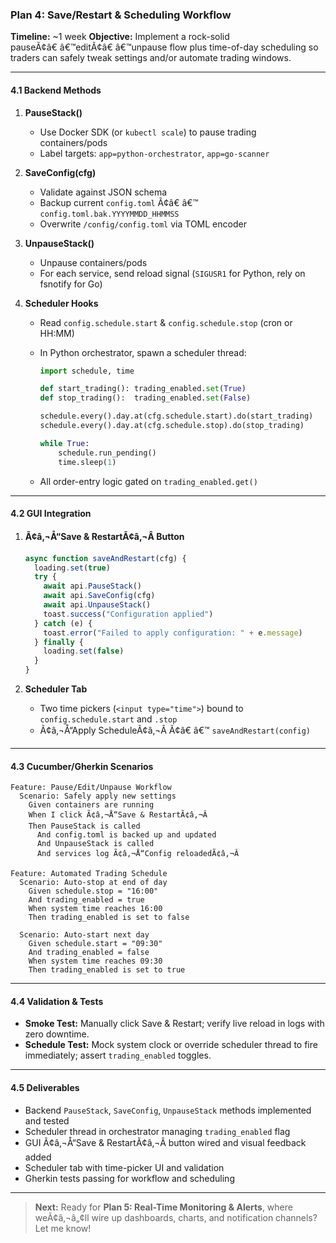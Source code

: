 ### Plan 4: Save/Restart & Scheduling Workflow

**Timeline:** ~1 week
 **Objective:** Implement a rock-solid pauseÃ¢â€ â€™editÃ¢â€ â€™unpause flow plus time-of-day scheduling so traders can safely tweak settings and/or automate trading windows.

------

#### 4.1 Backend Methods

1. **PauseStack()**

   - Use Docker SDK (or `kubectl scale`) to pause trading containers/pods
   - Label targets: `app=python-orchestrator`, `app=go-scanner`

2. **SaveConfig(cfg)**

   - Validate against JSON schema
   - Backup current `config.toml` Ã¢â€ â€™ `config.toml.bak.YYYYMMDD_HHMMSS`
   - Overwrite `/config/config.toml` via TOML encoder

3. **UnpauseStack()**

   - Unpause containers/pods
   - For each service, send reload signal (`SIGUSR1` for Python, rely on fsnotify for Go)

4. **Scheduler Hooks**

   - Read `config.schedule.start` & `config.schedule.stop` (cron or HH:MM)

   - In Python orchestrator, spawn a scheduler thread:

     ```python
     import schedule, time

     def start_trading(): trading_enabled.set(True)
     def stop_trading():  trading_enabled.set(False)

     schedule.every().day.at(cfg.schedule.start).do(start_trading)
     schedule.every().day.at(cfg.schedule.stop).do(stop_trading)

     while True:
         schedule.run_pending()
         time.sleep(1)
     ```

   - All order-entry logic gated on `trading_enabled.get()`

------

#### 4.2 GUI Integration

1. **Ã¢â‚¬Å“Save & RestartÃ¢â‚¬Â Button**

   ```ts
   async function saveAndRestart(cfg) {
     loading.set(true)
     try {
       await api.PauseStack()
       await api.SaveConfig(cfg)
       await api.UnpauseStack()
       toast.success("Configuration applied")
     } catch (e) {
       toast.error("Failed to apply configuration: " + e.message)
     } finally {
       loading.set(false)
     }
   }
   ```

2. **Scheduler Tab**

   - Two time pickers (`<input type="time">`) bound to `config.schedule.start` and `.stop`
   - Ã¢â‚¬Å“Apply ScheduleÃ¢â‚¬Â Ã¢â€ â€™ `saveAndRestart(config)`

------

#### 4.3 Cucumber/Gherkin Scenarios

```gherkin
Feature: Pause/Edit/Unpause Workflow
  Scenario: Safely apply new settings
    Given containers are running
    When I click Ã¢â‚¬Å“Save & RestartÃ¢â‚¬Â
    Then PauseStack is called
      And config.toml is backed up and updated
      And UnpauseStack is called
      And services log Ã¢â‚¬Å“Config reloadedÃ¢â‚¬Â

Feature: Automated Trading Schedule
  Scenario: Auto-stop at end of day
    Given schedule.stop = "16:00"
    And trading_enabled = true
    When system time reaches 16:00
    Then trading_enabled is set to false

  Scenario: Auto-start next day
    Given schedule.start = "09:30"
    And trading_enabled = false
    When system time reaches 09:30
    Then trading_enabled is set to true
```

------

#### 4.4 Validation & Tests

- **Smoke Test:** Manually click Save & Restart; verify live reload in logs with zero downtime.
- **Schedule Test:** Mock system clock or override scheduler thread to fire immediately; assert `trading_enabled` toggles.

------

#### 4.5 Deliverables

- Backend `PauseStack`, `SaveConfig`, `UnpauseStack` methods implemented and tested
- Scheduler thread in orchestrator managing `trading_enabled` flag
- GUI Ã¢â‚¬Å“Save & RestartÃ¢â‚¬Â button wired and visual feedback added
- Scheduler tab with time-picker UI and validation
- Gherkin tests passing for workflow and scheduling

------

> **Next:** Ready for **Plan 5: Real-Time Monitoring & Alerts**, where weÃ¢â‚¬â„¢ll wire up dashboards, charts, and notification channels? Let me know!

